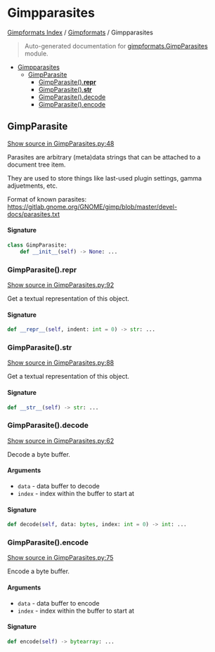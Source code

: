 # Gimpparasites

[Gimpformats Index](../README.md#gimpformats-index) / [Gimpformats](./index.md#gimpformats) / Gimpparasites

> Auto-generated documentation for [gimpformats.GimpParasites](../../../gimpformats/GimpParasites.py) module.

- [Gimpparasites](#gimpparasites)
  - [GimpParasite](#gimpparasite)
    - [GimpParasite().__repr__](#gimpparasite()__repr__)
    - [GimpParasite().__str__](#gimpparasite()__str__)
    - [GimpParasite().decode](#gimpparasite()decode)
    - [GimpParasite().encode](#gimpparasite()encode)

## GimpParasite

[Show source in GimpParasites.py:48](../../../gimpformats/GimpParasites.py#L48)

Parasites are arbitrary (meta)data strings that can be attached to a document tree item.

They are used to store things like last-used plugin settings, gamma adjuetments, etc.

Format of known parasites:
 https://gitlab.gnome.org/GNOME/gimp/blob/master/devel-docs/parasites.txt

#### Signature

```python
class GimpParasite:
    def __init__(self) -> None: ...
```

### GimpParasite().__repr__

[Show source in GimpParasites.py:92](../../../gimpformats/GimpParasites.py#L92)

Get a textual representation of this object.

#### Signature

```python
def __repr__(self, indent: int = 0) -> str: ...
```

### GimpParasite().__str__

[Show source in GimpParasites.py:88](../../../gimpformats/GimpParasites.py#L88)

Get a textual representation of this object.

#### Signature

```python
def __str__(self) -> str: ...
```

### GimpParasite().decode

[Show source in GimpParasites.py:62](../../../gimpformats/GimpParasites.py#L62)

Decode a byte buffer.

#### Arguments

- `data` - data buffer to decode
- `index` - index within the buffer to start at

#### Signature

```python
def decode(self, data: bytes, index: int = 0) -> int: ...
```

### GimpParasite().encode

[Show source in GimpParasites.py:75](../../../gimpformats/GimpParasites.py#L75)

Encode a byte buffer.

#### Arguments

- `data` - data buffer to encode
- `index` - index within the buffer to start at

#### Signature

```python
def encode(self) -> bytearray: ...
```